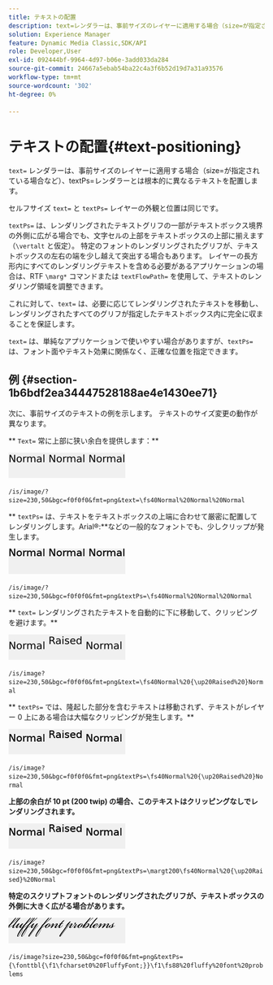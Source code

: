 ```yaml
---
title: テキストの配置
description: text=レンダラーは、事前サイズのレイヤーに適用する場合（size=が指定されている場合も同様）、textPs=レンダラーとは基本的に異なるテキストを配置します。
solution: Experience Manager
feature: Dynamic Media Classic,SDK/API
role: Developer,User
exl-id: 092444bf-9964-4d97-b06e-3add033da284
source-git-commit: 24667a5ebab54ba22c4a3f6b52d19d7a31a93576
workflow-type: tm+mt
source-wordcount: '302'
ht-degree: 0%

---
```


# テキストの配置{#text-positioning}

`text=` レンダラーは、事前サイズのレイヤーに適用する場合（size=が指定されている場合など）、textPs=レンダラーとは根本的に異なるテキストを配置します。

セルフサイズ `text=` と `textPs=` レイヤーの外観と位置は同じです。

`textPs=` は、レンダリングされたテキストグリフの一部がテキストボックス境界の外側に広がる場合でも、文字セルの上部をテキストボックスの上部に揃えます（`\vertalt` と仮定）。 特定のフォントのレンダリングされたグリフが、テキストボックスの左右の端を少し越えて突出する場合もあります。 レイヤーの長方形内にすべてのレンダリングテキストを含める必要があるアプリケーションの場合は、RTF `\marg*` コマンドまたは `textFlowPath=` を使用して、テキストのレンダリング領域を調整できます。

これに対して、`text=` は、必要に応じてレンダリングされたテキストを移動し、レンダリングされたすべてのグリフが指定したテキストボックス内に完全に収まることを保証します。

`text=` は、単純なアプリケーションで使いやすい場合がありますが、`textPs=` は、フォント面やテキスト効果に関係なく、正確な位置を指定できます。

## 例 {#section-1b6bdf2ea34447528188ae4e1430ee71}

次に、事前サイズのテキストの例を示します。 テキストのサイズ変更の動作が異なります。

** `Text=` 常に上部に狭い余白を提供します：**

![テキストの配置の例 1 つの画像](assets/tp01.png)

`/is/image/?size=230,50&bgc=f0f0f0&fmt=png&text=\fs40Normal%20Normal%20Normal`

** `textPs=` は、テキストをテキストボックスの上端に合わせて厳密に配置してレンダリングします。Arial®:**などの一般的なフォントでも、少しクリップが発生します。

![テキストの配置例 2 つの画像](assets/tp02.png)

`/is/image/?size=230,50&bgc=f0f0f0&fmt=png&textPs=\fs40Normal%20Normal%20Normal`

** `text=` レンダリングされたテキストを自動的に下に移動して、クリッピングを避けます。**

![テキストの配置の例 3 つの画像](assets/tp03.png)

`/is/image?size=230,50&bgc=f0f0f0&fmt=png&text=\fs40Normal%20{\up20Raised%20}Normal`

** `textPs=` では、隆起した部分を含むテキストは移動されず、テキストがレイヤー 0 上にある場合は大幅なクリッピングが発生します。**

![テキストの配置の例 4 つの画像](assets/tp04.png)

`/is/image?size=230,50&bgc=f0f0f0&fmt=png&textPs=\fs40Normal%20{\up20Raised%20}Normal`

**上部の余白が 10 pt (200 twip) の場合、このテキストはクリッピングなしでレンダリングされます。**

![テキストの配置の例 5 つの画像](assets/tp05.png)

`/is/image?size=230,50&bgc=f0f0f0&fmt=png&textPs=\margt200\fs40Normal%20{\up20Raised}%20Normal`

**特定のスクリプトフォントのレンダリングされたグリフが、テキストボックスの外側に大きく広がる場合があります。**

![テキストの配置の例 6 つの画像](assets/tp06.png)

`/is/image?size=230,50&bgc=f0f0f0&fmt=png&textPs={\fonttbl{\f1\fcharset0%20FluffyFont;}}\f1\fs88%20fluffy%20font%20problems`
